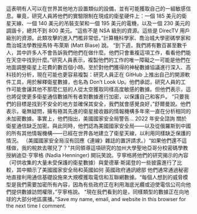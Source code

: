 這表明有人可以在世界其他地方設置類似的設備，並有可能獲取自己的一組敏感信息。畢竟，研究人員將他們的實驗限制在現成的衛星硬件上：一個 185 美元的衛星天線、一個 140 美元的吊裝支架和一個 195 美元的電機，以及一個 230 美元的調諧卡，總共不到 800 美元。“這些不是 NSA 級別的資源。這些是 DirecTV 用戶級別的資源。此類攻擊的進入門檻非常低，”計算機科學家、喬治城大學密碼學家和喬治城法學教授馬特·布萊斯 (Matt Blase) 說。 “到下週，我們將有數百甚至數千人，其中許多人不會告訴我們他們在做什麼。他們只會重複這項工作，看看他們能在天空中找到什麼。”研究人員表示，複製他們的工作的唯一障礙之一可能是他們在地面調整衛星上花費的數百個小時。至於對他們獲得的神秘數據協議進行深入、高科技的分析，現在可能也更容易複製：研究人員正在 GitHub 上推出自己的開源軟件工具，用於解釋衛星數據，也名為 Don’t Look Up。他們承認，研究人員的工作可能會讓其他不那麼仁慈的人從太空獲取同樣高度敏感的數據。但他們表示，這也將促使更多衛星通信數據所有者對數據進行加密，以保護自己和客戶。 “只要我們的目標是找到不安全的地方並確保其安全，我們就會感覺良好，”舒爾曼說。他們表示，毫無疑問，擁有極其先進的衛星接收器的情報機構多年來一直在分析相同的未加密數據。事實上，他們指出，美國國家安全局警告… 2022 年安全諮詢 關於衛星通信缺乏加密。與此同時，他們認為美國國家安全局——以及從俄羅斯到中國的所有其他情報機構——已經在世界各地建立了衛星天線，以利用同樣缺乏保護的情況。 （美國國家安全局沒有回應《連線》雜誌的置評請求。）“如果他們還不這樣做，我的稅款去哪兒了？”共同領導這項研究的加州大學聖地亞哥分校密碼學教授納迪亞·亨寧格 (Nadia Henninger) 開玩笑說。亨寧格將他們的研究揭示的內容（可供收集的大量未受保護的衛星數據）與愛德華·斯諾登的一些披露進行了比較，其中顯示了美國國家安全局和英國如何 英國政府通訊總部 他們通常通過秘密地直接利用通信基礎設施來大規模獲取電信和互聯網數據。“每個人想到的威脅模型是我們需要加密所有內容，因為有些政府正在利用海底光纜或迫使電信公司向他們提供數據訪問權限，”亨寧格說。 “現在我們看到的是，同樣類型的數據正在向地球的大部分地區廣播。”Save my name, email, and website in this browser for the next time I comment.